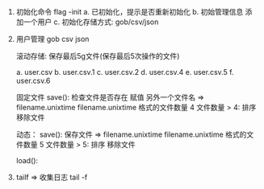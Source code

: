 1. 初始化命令
    flag -init
    a. 已初始化，提示是否重新初始化
    b. 初始管理信息
        添加一个用户
    c. 初始化存储方式: gob/csv/json


2. 用户管理
    gob
    csv
    json

    滚动存储: 保存最后5g文件(保存最后5次操作的文件)

    a. user.csv
    b. user.csv.1
    c. user.csv.2
    d. user.csv.4
    e. user.csv.5
    f. user.csv.6

    固定文件
    save():
        检查文件是否存在
            赋值 另外一个文件名 => filename.unixtime
        filename.unixtime 格式的文件数量 4
        文件数量 > 4:
            排序
            移除文件

    动态：
    save():
        保存文件 => filename.unixtime
        filename.unixtime 格式的文件数量 5
        文件数量 > 5:
            排序
            移除文件

    load():

3. tailf => 收集日志
    tail -f
